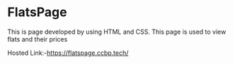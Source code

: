 # FlatsPage
This is page developed by using HTML and CSS. This page is used to view flats and their prices

Hosted Link:-https://flatspage.ccbp.tech/
